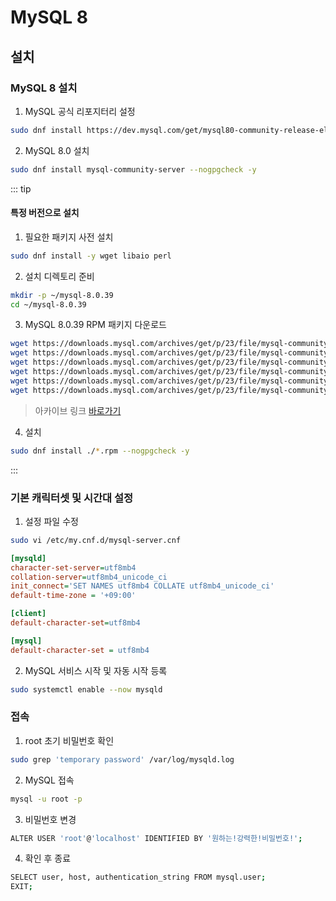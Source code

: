# MySQL 8

## 설치
### MySQL 8 설치
1. MySQL 공식 리포지터리 설정
``` bash
sudo dnf install https://dev.mysql.com/get/mysql80-community-release-el9-1.noarch.rpm -y
```

2. MySQL 8.0 설치
``` bash
sudo dnf install mysql-community-server --nogpgcheck -y
```

::: tip
#### 특정 버전으로 설치
1. 필요한 패키지 사전 설치
``` bash
sudo dnf install -y wget libaio perl
```

2. 설치 디렉토리 준비
``` bash
mkdir -p ~/mysql-8.0.39
cd ~/mysql-8.0.39
```

3. MySQL 8.0.39 RPM 패키지 다운로드
``` bash
wget https://downloads.mysql.com/archives/get/p/23/file/mysql-community-common-8.0.39-1.el9.x86_64.rpm
wget https://downloads.mysql.com/archives/get/p/23/file/mysql-community-libs-8.0.39-1.el9.x86_64.rpm
wget https://downloads.mysql.com/archives/get/p/23/file/mysql-community-client-plugins-8.0.39-1.el9.x86_64.rpm
wget https://downloads.mysql.com/archives/get/p/23/file/mysql-community-client-8.0.39-1.el9.x86_64.rpm
wget https://downloads.mysql.com/archives/get/p/23/file/mysql-community-icu-data-files-8.0.39-1.el9.x86_64.rpm
wget https://downloads.mysql.com/archives/get/p/23/file/mysql-community-server-8.0.39-1.el9.x86_64.rpm
```

> 아카이브 링크 [바로가기](https://downloads.mysql.com/archives/community/)

4. 설치
``` bash
sudo dnf install ./*.rpm --nogpgcheck -y
```
:::

### 기본 캐릭터셋 및 시간대 설정
1. 설정 파일 수정
``` bash
sudo vi /etc/my.cnf.d/mysql-server.cnf
```

``` ini
[mysqld]
character-set-server=utf8mb4
collation-server=utf8mb4_unicode_ci
init_connect='SET NAMES utf8mb4 COLLATE utf8mb4_unicode_ci'
default-time-zone = '+09:00'

[client]
default-character-set=utf8mb4

[mysql]
default-character-set = utf8mb4
```

2. MySQL 서비스 시작 및 자동 시작 등록
``` bash
sudo systemctl enable --now mysqld
```

### 접속
1. root 초기 비밀번호 확인
``` bash
sudo grep 'temporary password' /var/log/mysqld.log
```

2. MySQL 접속
``` bash
mysql -u root -p
```

3. 비밀번호 변경
``` bash
ALTER USER 'root'@'localhost' IDENTIFIED BY '원하는!강력한!비밀번호!';
```

4. 확인 후 종료
``` bash
SELECT user, host, authentication_string FROM mysql.user;
EXIT;
```